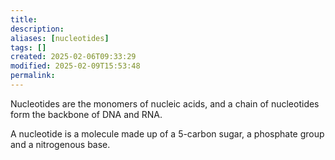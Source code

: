 ```yaml
---
title: 
description: 
aliases: [nucleotides]
tags: []
created: 2025-02-06T09:33:29
modified: 2025-02-09T15:53:48
permalink:
---
```


Nucleotides are the monomers of nucleic acids, and a chain of nucleotides form the backbone of DNA and RNA.

A nucleotide is a molecule made up of a 5-carbon sugar, a phosphate group and a nitrogenous base.
